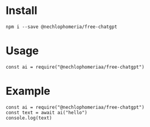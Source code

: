 # Install
```npm i --save @nechlophomeria/free-chatgpt```

# Usage
```
const ai = require("@nechlophomeriaa/free-chatgpt")
```

# Example
```
const ai = require("@nechlophomeriaa/free-chatgpt")
const text = await ai("hello")
console.log(text)
```
